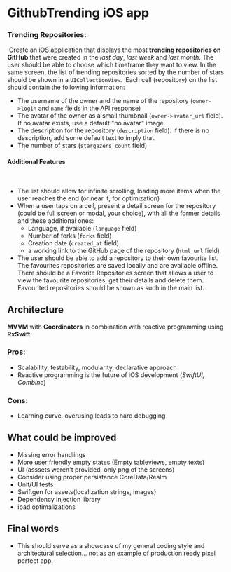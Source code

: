 # GithubTrending iOS app
### Trending Repositories:
​
Create an iOS application that displays the most **trending repositories on GitHub** that were created in the _last day_, _last week_ and _last month_. The user should be able to choose which timeframe they want to view. In the same screen, the list of trending repositories sorted by the number of stars should be shown in a `UICollectionView`.
​
Each cell (repository) on the list should contain the following information:
​
* The username of the owner and the name of the repository (`owner->login` and `name` fields in the API response)
* The avatar of the owner as a small thumbnail (`owner->avatar_url` field). If no avatar exists, use a default "no avatar" image.
* The description for the repository (`description` field). if there is no description, add some default text to imply that.
* The number of stars (`stargazers_count` field)
​
#### Additional Features
​
* The list should allow for infinite scrolling, loading more items when the user reaches the end (or near it, for optimization)
* When a user taps on a cell, present a detail screen for the repository (could be full screen or modal, your choice), with all the former details and these additional ones:
    * Language, if available (`language` field)
    * Number of forks (`forks` field)
    * Creation date (`created_at` field)
    * a working link to the GitHub page of the repository (`html_url` field)
* The user should be able to add a repository to their own favourite list. The favourites repositories are saved locally and are available offline. There should be a Favorite Repositories screen that allows a user to view the favourite repositories, get their details and delete them. Favourited repositories should be shown as such in the main list.

## Architecture
**MVVM** with **Coordinators** in combination with reactive programming using **RxSwift**

### Pros:
- Scalability, testability, modularity, declarative approach
- Reactive programming is the future of iOS development (*SwiftUI, Combine*)
### Cons:
- Learning curve, overusing leads to hard debugging

## What could be improved
 - Missing error handlings
 - More user friendly empty states (Empty tableviews, empty texts)
 - UI (asssets weren't provided, only png of the screens)
 - Consider using proper persistance CoreData/Realm
 - Unit/UI tests
 - Swiftgen for assets(localization strings, images)
 - Dependency injection library
 - ipad optimalizations

## Final words
- This should serve as a showcase of my general coding style and architectural selection... not as an example of production ready pixel perfect app.

